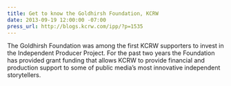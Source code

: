 ```yaml
---
title: Get to know the Goldhirsh Foundation, KCRW
date: 2013-09-19 12:00:00 -07:00
press_url: http://blogs.kcrw.com/ipp/?p=1535
---
```


The Goldhirsh Foundation was among the first KCRW supporters to invest in the Independent Producer Project. For the past two years the Foundation has provided grant funding that allows KCRW to provide financial and production support to some of public media’s most innovative independent storytellers.
